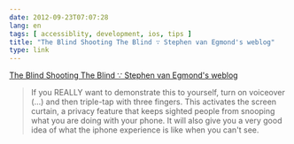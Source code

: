 ```yaml
---
date: 2012-09-23T07:07:28
lang: en
tags: [ accessiblity, development, ios, tips ]
title: "The Blind Shooting The Blind ∵ Stephen van Egmond's weblog"
type: link
---
```


[The Blind Shooting The Blind ∵ Stephen van Egmond's
weblog](http://svan.ca/blog/2012/blind/)

> If you REALLY want to demonstrate this to yourself, turn on voiceover
> (...) and then triple-tap with three fingers. This activates the
> screen curtain, a privacy feature that keeps sighted people from
> snooping what you are doing with your phone. It will also give you a
> very good idea of what the iphone experience is like when you can't
> see.

